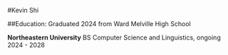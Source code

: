 #Kevin Shi

##Education:
Graduated 2024 from Ward Melville High School

**Northeastern University**
BS Computer Science and Linguistics, ongoing
2024 - 2028